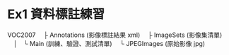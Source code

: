 # Ex1 資料標註練習

VOC2007
　├ Annotations (影像標註結果 xml)
　├ ImageSets (影像集清單)
　│　└ Main (訓練、驗證、測試清單)
　└ JPEGImages (原始影像 jpg)
